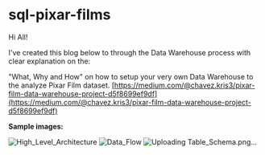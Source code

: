 # sql-pixar-films
Hi All! 

I've created this blog below to through the Data Warehouse process with clear explanation on the:

"What, Why and How" on how to setup your very own Data Warehouse to the analyze Pixar Film dataset.
[https://medium.com/@chavez.kris3/pixar-film-data-warehouse-project-d5f8699ef9df](https://medium.com/@chavez.kris3/pixar-film-data-warehouse-project-d5f8699ef9df)



**Sample images:**

![High_Level_Architecture](https://github.com/user-attachments/assets/f9d8cbf6-daa6-4647-8c93-e4658b90c4e0)
![Data_Flow](https://github.com/user-attachments/assets/78864dfb-0141-4b4e-8dea-dc440176bb1d)
![Uploading Table_Schema.png…]()
